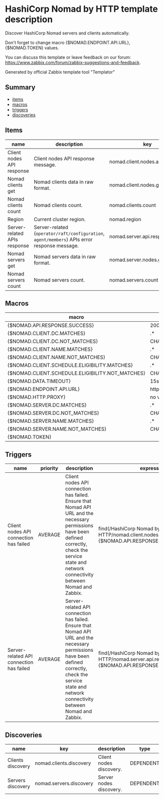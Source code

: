 # HashiCorp Nomad by HTTP template description

Discover HashiCorp Nomad servers and clients automatically.

Don't forget to change macro {$NOMAD.ENDPOINT.API.URL}, {$NOMAD.TOKEN} values.

You can discuss this template or leave feedback on our forum: https://www.zabbix.com/forum/zabbix-suggestions-and-feedback.

Generated by official Zabbix template tool "Templator"

## Summary
* [items](#items)
* [macros](#macros)
* [triggers](#triggers)
* [discoveries](#discoveries)

<a name="items"></a>

## Items
| name | description | key | type | delay |
| ------------- |------------- |------------- |------------- |------------- |
| Client nodes API response | Client nodes API response message. | nomad.client.nodes.api.response | DEPENDENT | 0 |
| Nomad clients get | Nomad clients data in raw format. | nomad.client.nodes.get | HTTP_AGENT | 1h |
| Nomad clients count | Nomad clients count. | nomad.clients.count | DEPENDENT | 0 |
| Region | Current cluster region. | nomad.region | DEPENDENT | 0 |
| Server-related APIs response | Server-related (`operator/raft/configuration`, `agent/members`) APIs error response message. | nomad.server.api.response | DEPENDENT | 0 |
| Nomad servers get | Nomad servers data in raw format. | nomad.server.nodes.get | SCRIPT | 1h |
| Nomad servers count | Nomad servers count. | nomad.servers.count | DEPENDENT | 0 |


<a name="macros"></a>

## Macros
| macro | value |
| ------------- |------------- |
| {$NOMAD.API.RESPONSE.SUCCESS} | 200 |
| {$NOMAD.CLIENT.DC.MATCHES} | .* |
| {$NOMAD.CLIENT.DC.NOT_MATCHES} | CHANGE_IF_NEEDED |
| {$NOMAD.CLIENT.NAME.MATCHES} | .* |
| {$NOMAD.CLIENT.NAME.NOT_MATCHES} | CHANGE_IF_NEEDED |
| {$NOMAD.CLIENT.SCHEDULE.ELIGIBILITY.MATCHES} | .* |
| {$NOMAD.CLIENT.SCHEDULE.ELIGIBILITY.NOT_MATCHES} | CHANGE_IF_NEEDED |
| {$NOMAD.DATA.TIMEOUT} | 15s |
| {$NOMAD.ENDPOINT.API.URL} | http://localhost:4646 |
| {$NOMAD.HTTP.PROXY} | no value |
| {$NOMAD.SERVER.DC.MATCHES} | .* |
| {$NOMAD.SERVER.DC.NOT_MATCHES} | CHANGE_IF_NEEDED |
| {$NOMAD.SERVER.NAME.MATCHES} | .* |
| {$NOMAD.SERVER.NAME.NOT_MATCHES} | CHANGE_IF_NEEDED |
| {$NOMAD.TOKEN} | <PUT YOUR AUTH TOKEN> |


<a name="triggers"></a>

## Triggers
| name | priority | description | expression | tags | url |
| ------------- |------------- |------------- |------------- |------------- |------------- |
| Client nodes API connection has failed | AVERAGE | Client nodes API connection has failed.<br>Ensure that Nomad API URL and the necessary permissions have been defined correctly, check the service state and network connectivity between Nomad and Zabbix. | find(/HashiCorp Nomad by HTTP/nomad.client.nodes.api.response,,"like","{$NOMAD.API.RESPONSE.SUCCESS}")=0 | [{"tag": "scope", "value": "availability"}] | no url |
| Server-related API connection has failed | AVERAGE | Server-related API connection has failed.<br>Ensure that Nomad API URL and the necessary permissions have been defined correctly, check the service state and network connectivity between Nomad and Zabbix. | find(/HashiCorp Nomad by HTTP/nomad.server.api.response,,"like","{$NOMAD.API.RESPONSE.SUCCESS}")=0 | [{"tag": "scope", "value": "availability"}] | no url |


<a name="discoveries"></a>

## Discoveries
| name | key | description | type | lifetime | delay |
| ------------- |------------- |------------- |------------- |------------- |------------- |
| Clients discovery | nomad.clients.discovery | Client nodes discovery. | DEPENDENT | no lifetime | 0 |
| Servers discovery | nomad.servers.discovery | Server nodes discovery. | DEPENDENT | no lifetime | 0 |

